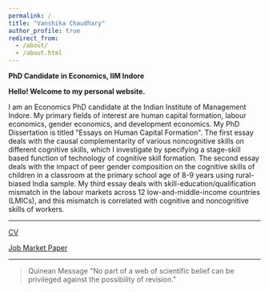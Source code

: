 ```yaml
---
permalink: /
title: "Vanshika Chaudhary"
author_profile: true
redirect_from: 
  - /about/
  - /about.html
---
```

**PhD Candidate in Economics, IIM Indore**


**Hello! Welcome to my personal website.**

I am an Economics PhD candidate at the Indian Institute of Management Indore. My primary fields of interest are human capital formation, labour economics, gender economics, and development economics. My PhD Dissertation is titled "Essays on Human Capital Formation". The first essay deals with the causal complementarity of various noncognitive skills on different cognitive skills, which I investigate by specifying a stage-skill based function of technology of cognitive skill formation. The second essay deals with the impact of peer gender composition on the cognitive skills of children in a classroom at the primary school age of 8-9 years using rural-biased India sample. My third essay deals with skill-education/qualification mismatch in the labour markets across 12 low-and-middle-income countries (LMICs), and this mismatch is correlated with cognitive and noncognitive skills of workers.

------

[CV](https://www.dropbox.com/scl/fi/7bgglysiiyqylmlut308n/Vanshika_CV_15-11-24.pdf?rlkey=vp5utb5s1u3totge7efsgiulj&st=kkhpr7y3&dl=0)

[Job Market Paper](https://www.dropbox.com/scl/fi/ahpl4xyzvsym4e76zigvk/Peer-Gender-Effect_Vanshika_JMP.pdf?rlkey=qeyqvrl6gjienk4fsus358wu7&st=edp6g0mj&dl=0)

------

> Quinean Message "No part of a web of scientific belief can be privileged against the possibility of revision." 
